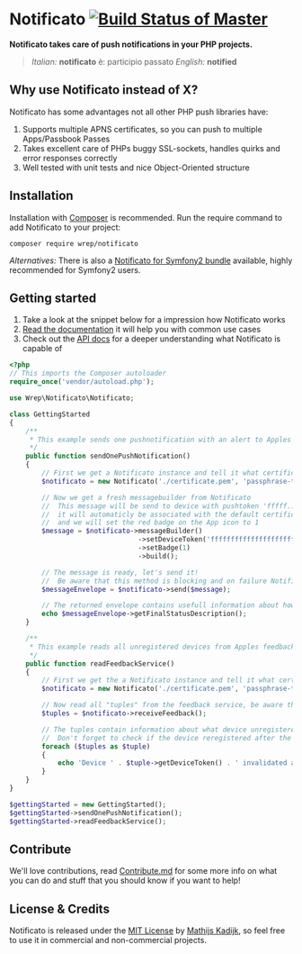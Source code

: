 # Notificato [![Build Status of Master](https://travis-ci.org/mac-cain13/notificato.png?branch=master)](https://travis-ci.org/mac-cain13/notificato)
**Notificato takes care of push notifications in your PHP projects.**

> *Italian:* **notificato** è: participio passato *English:* **notified**

## Why use Notificato instead of X?
Notificato has some advantages not all other PHP push libraries have:

1. Supports multiple APNS certificates, so you can push to multiple Apps/Passbook Passes
2. Takes excellent care of PHPs buggy SSL-sockets, handles quirks and error responses correctly
3. Well tested with unit tests and nice Object-Oriented structure

## Installation
Installation with [Composer](http://getcomposer.org) is recommended. Run the require command to add Notificato to your project:

`composer require wrep/notificato`

*Alternatives:*
There is also a [Notificato for Symfony2 bundle](https://github.com/rickpastoor/notificato-symfony) available, highly recommended for Symfony2 users.

## Getting started
1. Take a look at the snippet below for a impression how Notificato works
2. [Read the documentation](/doc/Readme.md) it will help you with common use cases
3. Check out the [API docs](http://mac-cain13.github.io/notificato/master/) for a deeper understanding what Notificato is capable of

```php
<?php
// This imports the Composer autoloader
require_once('vendor/autoload.php');

use Wrep\Notificato\Notificato;

class GettingStarted
{
	/**
	 * This example sends one pushnotification with an alert to Apples production push servers
	 */
	public function sendOnePushNotification()
	{
		// First we get a Notificato instance and tell it what certificate to use as default certificate
		$notificato = new Notificato('./certificate.pem', 'passphrase-to-use');

		// Now we get a fresh messagebuilder from Notificato
		//  This message will be send to device with pushtoken 'fffff...'
		//  it will automaticly be associated with the default certificate
		//  and we will set the red badge on the App icon to 1
		$message = $notificato->messageBuilder()
								->setDeviceToken('ffffffffffffffffffffffffffffffffffffffffffffffffffffffffffffffff')
								->setBadge(1)
								->build();

		// The message is ready, let's send it!
		//  Be aware that this method is blocking and on failure Notificato will retry if necessary
		$messageEnvelope = $notificato->send($message);

		// The returned envelope contains usefull information about how many retries where needed and if sending succeeded
		echo $messageEnvelope->getFinalStatusDescription();
	}

	/**
	 * This example reads all unregistered devices from Apples feedback service
	 */
	public function readFeedbackService()
	{
		// First we get the a Notificato instance and tell it what certificate to use as default certificate
		$notificato = new Notificato('./certificate.pem', 'passphrase-to-use');

		// Now read all "tuples" from the feedback service, be aware that this method is blocking
		$tuples = $notificato->receiveFeedback();

		// The tuples contain information about what device unregistered and when it did unregister.
		//  Don't forget to check if the device reregistered after the "invaidated at" date!
		foreach ($tuples as $tuple)
		{
			echo 'Device ' . $tuple->getDeviceToken() . ' invalidated at ' . $tuple->getInvalidatedAt()->format(\DateTime::ISO8601) . PHP_EOL;
		}
	}
}

$gettingStarted = new GettingStarted();
$gettingStarted->sendOnePushNotification();
$gettingStarted->readFeedbackService();
```

## Contribute
We'll love contributions, read [Contribute.md](Contribute.md) for some more info on what you can do and stuff that you should know if you want to help!

## License & Credits
Notificato is released under the [MIT License](License) by [Mathijs Kadijk](https://github.com/mac-cain13), so feel free to use it in commercial and non-commercial projects.
